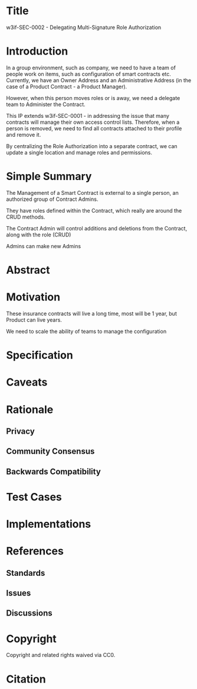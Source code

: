 # Title
w3if-SEC-0002 - Delegating Multi-Signature Role Authorization

# Introduction
In a group environment, such as company, we need to have a team of people work on items, such as configuration of smart contracts etc.  Currently, we have an Owner Address and an Administrative Address (in the case of a Product Contract - a Product Manager).

However, when this person moves roles or is away, we need a delegate team to Administer the Contract.  

This IP extends w3if-SEC-0001 - in addressing the issue that many contracts will manage their own access control lists.  Therefore, when a person is removed, we need to find all contracts attached to their profile and remove it.

By centralizing the Role Authorization into a separate contract, we can update a single location and manage roles and permissions.

# Simple Summary   
The Management of a Smart Contract is external to a single person, an authorized group of Contract Admins.

They have roles defined within the Contract, which really are around the CRUD methods.

The Contract Admin will control additions and deletions from the Contract, along with the role (CRUD)

Admins can make new Admins

# Abstract


# Motivation
These insurance contracts will live a long time, most will be 1 year, but Product can live years.

We need to scale the ability of teams to manage the configuration

# Specification


# Caveats


# Rationale

## Privacy

## Community Consensus

## Backwards Compatibility


# Test Cases

# Implementations

# References
## Standards


## Issues


## Discussions


# Copyright
Copyright and related rights waived via CC0.

# Citation
